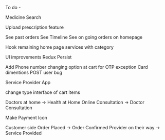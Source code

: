 To do -

Medicine Search

Upload prescription feature

See past orders
See Timeline
See on going orders on homepage

Hook remaining home page services with category

UI improvements
Redux Persist

Add Phone number changing option at cart for OTP exception
Card dimentions
POST user bug

Service Provider App

change type interface of cart items

Doctors at home -> Health at Home
Online Consultation -> Doctor Consultation

Make Payment Icon

Customer side
Order Placed -> Order Confirmed
Provider on their way -> Service Provided
